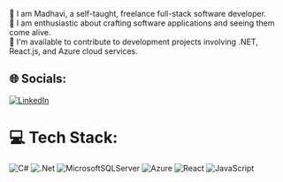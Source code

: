 
🔭 I am Madhavi, a self-taught, freelance full-stack software developer.<br>
🌱 I am enthusiastic about crafting software applications and seeing them come alive.<br>
🤝 I'm available to contribute to development projects involving .NET, React.js, and Azure cloud services.<br>
 

## 🌐 Socials:
[![LinkedIn](https://img.shields.io/badge/LinkedIn-%230077B5.svg?logo=linkedin&logoColor=white)](https://linkedin.com/in/madhavi116) 

# 💻 Tech Stack:
![C#](https://img.shields.io/badge/c%23-%23239120.svg?style=for-the-badge&logo=csharp&logoColor=white) ![.Net](https://img.shields.io/badge/.NET-5C2D91?style=for-the-badge&logo=.net&logoColor=white)  ![MicrosoftSQLServer](https://img.shields.io/badge/Microsoft%20SQL%20Server-CC2927?style=for-the-badge&logo=microsoft%20sql%20server&logoColor=white)  ![Azure](https://img.shields.io/badge/azure-%230072C6.svg?style=for-the-badge&logo=microsoftazure&logoColor=white) ![React](https://img.shields.io/badge/react-%2320232a.svg?style=for-the-badge&logo=react&logoColor=%2361DAFB) ![JavaScript](https://img.shields.io/badge/javascript-%23323330.svg?style=for-the-badge&logo=javascript&logoColor=%23F7DF1E)

#
<!--# 📊 GitHub Stats:
![](https://github-readme-stats.vercel.app/api?username=madhavi116&theme=vue&hide_border=true&include_all_commits=false&count_private=false)<br/>
![](https://github-readme-streak-stats.herokuapp.com/?user=madhavi116&theme=vue&hide_border=true)<br/>
![](https://github-readme-stats.vercel.app/api/top-langs/?username=madhavi116&theme=vue&hide_border=true&include_all_commits=false&count_private=false&layout=compact)

---
[![](https://visitcount.itsvg.in/api?id=madhavi116&icon=0&color=0)](https://visitcount.itsvg.in)

 Proudly created with GPRM ( https://gprm.itsvg.in ) -->
